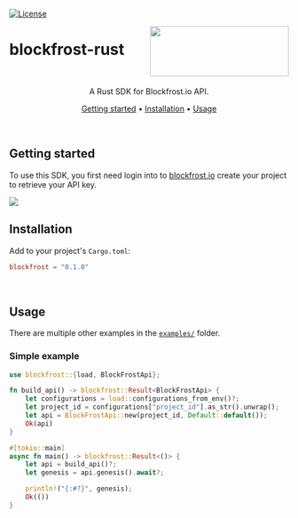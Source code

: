 <!-- [![Crates.io](https://img.shields.io/crates/v/file_type_enum.svg)](https://crates.io/crates/file_type_enum) -->
<!-- [![Docs.rs](https://docs.rs/file_type_enum/badge.svg)](https://docs.rs/file_type_enum) -->
[![License](https://img.shields.io/badge/license-Apache_2.0-blue.svg)](https://github.com/blockfrost/blockfrost-rust/blob/master/LICENSE)

<img src="https://blockfrost.io/images/logo.svg" width="250" align="right" height="90">

# blockfrost-rust

<br/>

<p align="center">A Rust SDK for Blockfrost.io API.</p>
<p align="center">
  <a href="#getting-started">Getting started</a> •
  <a href="#installation">Installation</a> •
  <a href="#usage">Usage</a>
</p>
<br>

## Getting started

To use this SDK, you first need login into to [blockfrost.io](https://blockfrost.io) create your project to retrieve
your API key.

<img src="https://i.imgur.com/smY12ro.png">

<br/>

## Installation

Add to your project's `Cargo.toml`:

```toml
blockfrost = "0.1.0"
```

<br/>

## Usage

There are multiple other examples in the [`examples/`](./examples) folder.

### Simple example

```rust
use blockfrost::{load, BlockFrostApi};

fn build_api() -> blockfrost::Result<BlockFrostApi> {
    let configurations = load::configurations_from_env()?;
    let project_id = configurations["project_id"].as_str().unwrap();
    let api = BlockFrostApi::new(project_id, Default::default());
    Ok(api)
}

#[tokio::main]
async fn main() -> blockfrost::Result<()> {
    let api = build_api()?;
    let genesis = api.genesis().await?;

    println!("{:#?}", genesis);
    Ok(())
}
```
